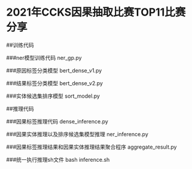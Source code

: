 # 2021年CCKS因果抽取比赛TOP11比赛分享


##训练代码


###ner模型训练代码
ner_gp.py


###原因标签分类模型
bert_dense_v1.py


###结果标签分类模型
bert_dense_v2.py


###实体候选集排序模型
sort_model.py


##推理代码


###因果标签推理代码
dense_inference.py


###因果实体推理以及排序候选集模型推理
ner_inference.py


###因果标签推理结果和因果实体推理结果聚合程序
aggregate_result.py


###统一执行推理sh文件
bash inference.sh
